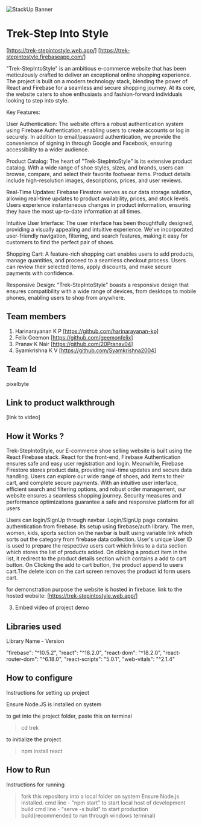 ![StackUp Banner]([https://tinkerhub.frappe.cloud/files/stackup%20banner.jpeg])
# Trek-Step Into Style

[https://trek-stepintostyle.web.app/]
[https://trek-stepintostyle.firebaseapp.com/]

"Trek-StepIntoStyle" is an ambitious e-commerce website that has been meticulously crafted to deliver an exceptional online shopping experience. The project is built on a modern technology stack, blending the power of React and Firebase for a seamless and secure shopping journey. At its core, the website caters to shoe enthusiasts and fashion-forward individuals looking to step into style.

Key Features:

User Authentication: The website offers a robust authentication system using Firebase Authentication, enabling users to create accounts or log in securely. In addition to email/password authentication, we provide the convenience of signing in through Google and Facebook, ensuring accessibility to a wider audience.

Product Catalog: The heart of "Trek-StepIntoStyle" is its extensive product catalog. With a wide range of shoe styles, sizes, and brands, users can browse, compare, and select their favorite footwear items. Product details include high-resolution images, descriptions, prices, and user reviews.

Real-Time Updates: Firebase Firestore serves as our data storage solution, allowing real-time updates to product availability, prices, and stock levels. Users experience instantaneous changes in product information, ensuring they have the most up-to-date information at all times.

Intuitive User Interface: The user interface has been thoughtfully designed, providing a visually appealing and intuitive experience. We've incorporated user-friendly navigation, filtering, and search features, making it easy for customers to find the perfect pair of shoes.

Shopping Cart: A feature-rich shopping cart enables users to add products, manage quantities, and proceed to a seamless checkout process. Users can review their selected items, apply discounts, and make secure payments with confidence.

Responsive Design: "Trek-StepIntoStyle" boasts a responsive design that ensures compatibility with a wide range of devices, from desktops to mobile phones, enabling users to shop from anywhere.

## Team members
1. Harinarayanan K P [https://github.com/harinarayanan-kp]
2. Felix Geemon [https://github.com/geemonfelix]
3. Pranav K Nair [https://github.com/20Pranav04]
4. Syamkrishna K V [https://github.com/Syamkrishna2004]

## Team Id
pixelbyte
## Link to product walkthrough
[link to video]
## How it Works ?
  Trek-StepIntoStyle, our E-commerce shoe selling website is built using the React Firebase stack. React for the front-end, Firebase Authentication ensures safe and easy user registration and login. Meanwhile, Firebase Firestore stores product data, providing real-time updates and secure data handling. Users can explore our wide range of shoes, add items to their cart, and complete secure payments. With an intuitive user interface, efficient search and filtering options, and robust order management, our website ensures a seamless shopping journey. Security measures and performance optimizations guarantee a safe and responsive platform for all users
  
  Users can login/SignUp through navbar. Login/SignUp page contains authentication from firebase. Its setup using firebase/auth library. The men, women, kids, sports section on the navbar is built using variable link which sorts out the category from firebase data collection. User's unique User ID is used to prepare the respective users cart which links to a data section which stores the list of products added. On clicking a product item in the list, it redirect to the product details section which contains a add to cart button. On Clicking the add to cart button, the product append to users cart.The delete icon on the cart screen removes the product id form users cart.

for demonstration purpose the website is hosted in firebase.
link to the hosted website:  [https://trek-stepintostyle.web.app/]
  
3. Embed video of project demo
## Libraries used
Library Name - Version

"firebase": "^10.5.2",
"react": "^18.2.0",
"react-dom": "^18.2.0",
"react-router-dom": "^6.18.0",
"react-scripts": "5.0.1",
"web-vitals": "^2.1.4"

## How to configure
Instructions for setting up project

Ensure Node.JS is installed on system

to get into the project folder, paste this on terminal
> cd trek

to initialize the project
> npm install react

## How to Run
Instructions for running
> fork this repository into a local folder on system
> Ensure Node.js installed.
> cmd line - "npm start" to start local host of development build
> cmd line - "serve -s build" to start production build(recommended to run through windows terminal)
